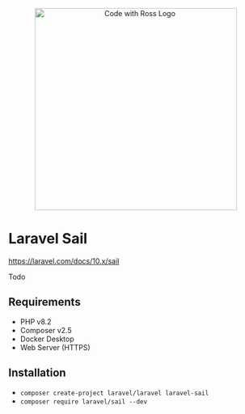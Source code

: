 <p align="center">
    <a href="https://www.codewithross.com/" target="_blank">
        <img src="https://assets.edlin.app/logo/codewithross/logo-dark.svg" width="400" alt="Code with Ross Logo">
    </a>
</p>

# Laravel Sail

https://laravel.com/docs/10.x/sail

Todo

## Requirements

- PHP v8.2
- Composer v2.5
- Docker Desktop
- Web Server (HTTPS)

## Installation

- `composer create-project laravel/laravel laravel-sail`
- `composer require laravel/sail --dev`
